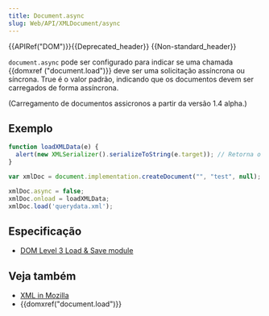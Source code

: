 ```yaml
---
title: Document.async
slug: Web/API/XMLDocument/async
---
```


{{APIRef("DOM")}}{{Deprecated_header}} {{Non-standard_header}}

`document.async` pode ser configurado para indicar se uma chamada {{domxref ("document.load")}} deve ser uma solicitação assíncrona ou síncrona. True é o valor padrão, indicando que os documentos devem ser carregados de forma assíncrona.

(Carregamento de documentos assicronos a partir da versão 1.4 alpha.)

## Exemplo

```js
function loadXMLData(e) {
  alert(new XMLSerializer().serializeToString(e.target)); // Retorna o conteúdo de querydata.xml em String
}

var xmlDoc = document.implementation.createDocument("", "test", null);

xmlDoc.async = false;
xmlDoc.onload = loadXMLData;
xmlDoc.load('querydata.xml');
```

## Especificação

- [DOM Level 3 Load & Save module](http://www.w3.org/TR/DOM-Level-3-LS/load-save.html#LS-DocumentLS)

## Veja também

- [XML in Mozilla](/pt-BR/docs/XML_in_Mozilla)
- {{domxref("document.load")}}
